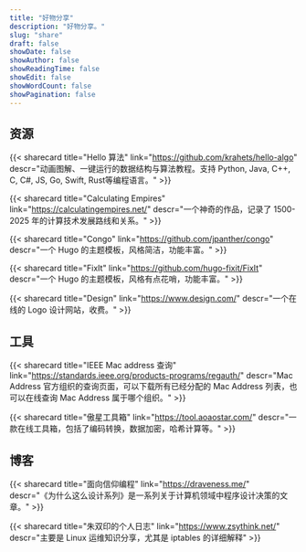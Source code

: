 ```yaml
---
title: "好物分享"
description: "好物分享。"
slug: "share"
draft: false
showDate: false
showAuthor: false
showReadingTime: false
showEdit: false
showWordCount: false
showPagination: false
---
```


## 资源

{{< sharecard title="Hello 算法" link="https://github.com/krahets/hello-algo"
descr="动画图解、一键运行的数据结构与算法教程。支持 Python, Java, C++, C, C#, JS, Go, Swift, Rust等编程语言。" >}}

{{< sharecard title="Calculating Empires" link="https://calculatingempires.net/"
descr="一个神奇的作品，记录了 1500-2025 年的计算技术发展路线和关系。" >}}

{{< sharecard title="Congo" link="https://github.com/jpanther/congo"
descr="一个 Hugo 的主题模板，风格简洁，功能丰富。" >}}

{{< sharecard title="FixIt" link="https://github.com/hugo-fixit/FixIt"
descr="一个 Hugo 的主题模板，风格有点花哨，功能丰富。" >}}

{{< sharecard title="Design" link="https://www.design.com/"
descr="一个在线的 Logo 设计网站，收费。" >}}

## 工具

{{< sharecard title="IEEE Mac address 查询" link="https://standards.ieee.org/products-programs/regauth/"
descr="Mac Address 官方组织的查询页面，可以下载所有已经分配的 Mac Address 列表，也可以在线查询 Mac Address 属于哪个组织。" >}}

{{< sharecard title="傲星工具箱" link="https://tool.aoaostar.com/"
descr="一款在线工具箱，包括了编码转换，数据加密，哈希计算等。" >}}

## 博客

{{< sharecard title="面向信仰编程" link="https://draveness.me/"
descr="《为什么这么设计系列》是一系列关于计算机领域中程序设计决策的文章。" >}}

{{< sharecard title="朱双印的个人日志" link="https://www.zsythink.net/"
descr="主要是 Linux 运维知识分享，尤其是 iptables 的详细解释" >}}